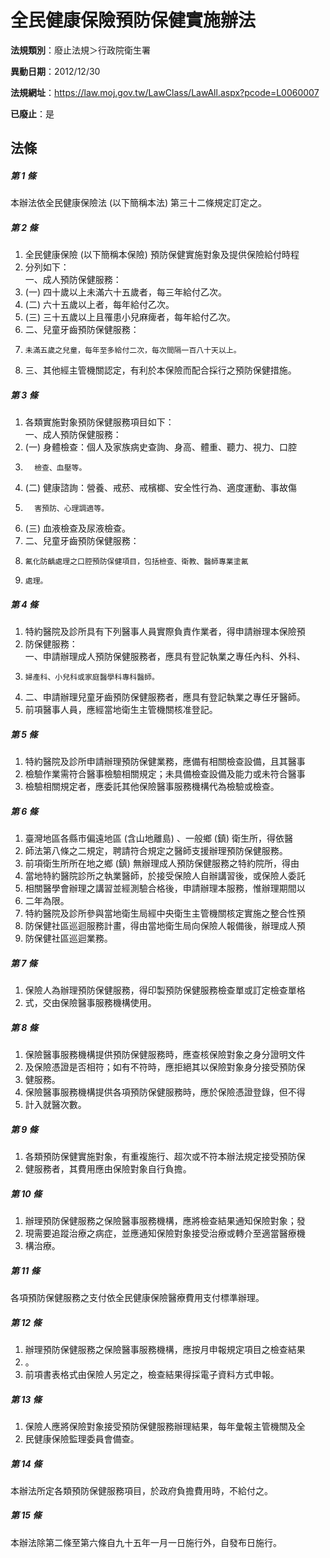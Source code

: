 # 全民健康保險預防保健實施辦法

**法規類別**：廢止法規＞行政院衛生署

**異動日期**：2012/12/30  

**法規網址**：https://law.moj.gov.tw/LawClass/LawAll.aspx?pcode=L0060007

**已廢止**：是



## 法條
##### 第 1 條
本辦法依全民健康保險法 (以下簡稱本法) 第三十二條規定訂定之。

##### 第 2 條
1. 全民健康保險 (以下簡稱本保險) 預防保健實施對象及提供保險給付時程
1. 分列如下：  
一、成人預防保健服務：
1.  (一) 四十歲以上未滿六十五歲者，每三年給付乙次。
1.  (二) 六十五歲以上者，每年給付乙次。
1.  (三) 三十五歲以上且罹患小兒麻痺者，每年給付乙次。
1. 二、兒童牙齒預防保健服務：
1.     未滿五歲之兒童，每年至多給付二次，每次間隔一百八十天以上。
1. 三、其他經主管機關認定，有利於本保險而配合採行之預防保健措施。

##### 第 3 條
1. 各類實施對象預防保健服務項目如下：  
一、成人預防保健服務：
1.  (一) 身體檢查：個人及家族病史查詢、身高、體重、聽力、視力、口腔
1.       檢查、血壓等。
1.  (二) 健康諮詢：營養、戒菸、戒檳榔、安全性行為、適度運動、事故傷
1.       害預防、心理調適等。
1.  (三) 血液檢查及尿液檢查。
1. 二、兒童牙齒預防保健服務：
1.     氟化防齲處理之口腔預防保健項目，包括檢查、衛教、醫師專業塗氟
1.     處理。

##### 第 4 條
1. 特約醫院及診所具有下列醫事人員實際負責作業者，得申請辦理本保險預
1. 防保健服務：  
一、申請辦理成人預防保健服務者，應具有登記執業之專任內科、外科、
1.     婦產科、小兒科或家庭醫學科專科醫師。
1. 二、申請辦理兒童牙齒預防保健服務者，應具有登記執業之專任牙醫師。
1. 前項醫事人員，應經當地衛生主管機關核准登記。

##### 第 5 條
1. 特約醫院及診所申請辦理預防保健業務，應備有相關檢查設備，且其醫事
1. 檢驗作業需符合醫事檢驗相關規定；未具備檢查設備及能力或未符合醫事
1. 檢驗相關規定者，應委託其他保險醫事服務機構代為檢驗或檢查。

##### 第 6 條
1. 臺灣地區各縣市偏遠地區 (含山地離島) 、一般鄉 (鎮) 衛生所，得依醫
1. 師法第八條之二規定，聘請符合規定之醫師支援辦理預防保健服務。
1. 前項衛生所所在地之鄉 (鎮) 無辦理成人預防保健服務之特約院所，得由
1. 當地特約醫院診所之執業醫師，於接受保險人自辦講習後，或保險人委託
1. 相關醫學會辦理之講習並經測驗合格後，申請辦理本服務，惟辦理期間以
1. 二年為限。
1. 特約醫院及診所參與當地衛生局經中央衛生主管機關核定實施之整合性預
1. 防保健社區巡迴服務計畫，得由當地衛生局向保險人報備後，辦理成人預
1. 防保健社區巡迴業務。

##### 第 7 條
1. 保險人為辦理預防保健服務，得印製預防保健服務檢查單或訂定檢查單格
1. 式，交由保險醫事服務機構使用。

##### 第 8 條
1. 保險醫事服務機構提供預防保健服務時，應查核保險對象之身分證明文件
1. 及保險憑證是否相符；如有不符時，應拒絕其以保險對象身分接受預防保
1. 健服務。
1. 保險醫事服務機構提供各項預防保健服務時，應於保險憑證登錄，但不得
1. 計入就醫次數。

##### 第 9 條
1. 各類預防保健實施對象，有重複施行、超次或不符本辦法規定接受預防保
1. 健服務者，其費用應由保險對象自行負擔。

##### 第 10 條
1. 辦理預防保健服務之保險醫事服務機構，應將檢查結果通知保險對象；發
1. 現需要追蹤治療之病症，並應通知保險對象接受治療或轉介至適當醫療機
1. 構治療。

##### 第 11 條
各項預防保健服務之支付依全民健康保險醫療費用支付標準辦理。

##### 第 12 條
1. 辦理預防保健服務之保險醫事服務機構，應按月申報規定項目之檢查結果
1. 。
1. 前項書表格式由保險人另定之，檢查結果得採電子資料方式申報。

##### 第 13 條
1. 保險人應將保險對象接受預防保健服務辦理結果，每年彙報主管機關及全
1. 民健康保險監理委員會備查。

##### 第 14 條
本辦法所定各類預防保健服務項目，於政府負擔費用時，不給付之。

##### 第 15 條
本辦法除第二條至第六條自九十五年一月一日施行外，自發布日施行。


